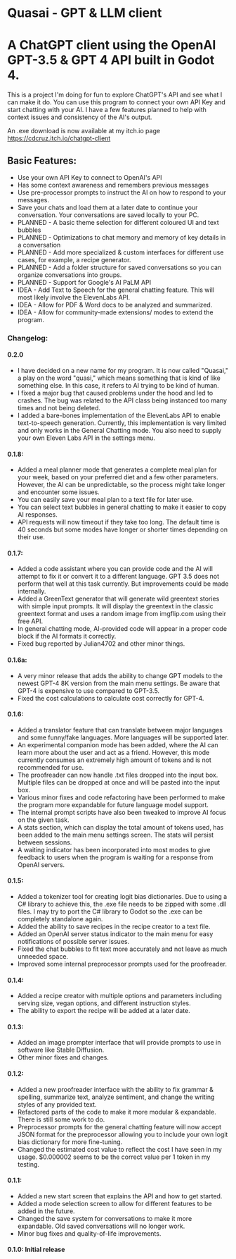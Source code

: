<h1>Quasai - GPT & LLM client</h1>
<h1>A ChatGPT client using the OpenAI GPT-3.5 & GPT 4 API built in Godot 4.</h1>

This is a project I'm doing for fun to explore ChatGPT's API and see what I can make it do. You can use this program to connect your own API Key and start chatting with your AI. I have a few features planned to help with context issues and consistency of the AI's output.

An .exe download is now available at my itch.io page https://cdcruz.itch.io/chatgpt-client

<h2>Basic Features:</h2>
<ul>
  <li>Use your own API Key to connect to OpenAI's API </li>
  <li>Has some context awareness and remembers previous messages </li>
  <li>Use pre-processor prompts to instruct the AI on how to respond to your messages.</li>
  <li>Save your chats and load them at a later date to continue your conversation. Your conversations are saved locally to your PC. </li>
  <li>PLANNED - A basic theme selection for different coloured UI and text bubbles </li>
  <li>PLANNED - Optimizations to chat memory and memory of key details in a conversation </li>
  <li>PLANNED - Add more specialized & custom interfaces for different use cases, for example, a recipe generator. </li>
  <li>PLANNED - Add a folder structure for saved conversations so you can organize conversations into groups. </li>
  <li>PLANNED - Support for Google's AI PaLM API </li>
  <li>IDEA - Add Text to Speech for the general chatting feature. This will most likely involve the ElevenLabs API. </li>
  <li>IDEA - Allow for PDF & Word docs to be analyzed and summarized. </li>
  <li>IDEA - Allow for community-made extensions/ modes to extend the program. </li>
</ul>

<h3>Changelog:</h3>
<h4>0.2.0</h4>

<ul>
  <li>I have decided on a new name for my program. It is now called "Quasai," a play on the word "quasi," which means something that is kind of like something else. In this case, it refers to AI trying to be kind of human.</li>
  <li>I fixed a major bug that caused problems under the hood and led to crashes. The bug was related to the API class being instanced too many times and not being deleted.</li>
  <li>I added a bare-bones implementation of the ElevenLabs API to enable text-to-speech generation. Currently, this implementation is very limited and only works in the General Chatting mode. You also need to supply your own Eleven Labs API in the settings menu.</li>
</ul>

<h4>0.1.8:</h4>

<ul>
  <li>Added a meal planner mode that generates a complete meal plan for your week, based on your preferred diet and a few other parameters. However, the AI can be unpredictable, so the process might take longer and encounter some issues. </li>
  <li>You can easily save your meal plan to a text file for later use. </li>
  <li>You can select text bubbles in general chatting to make it easier to copy AI responses. </li>
  <li>API requests will now timeout if they take too long. The default time is 40 seconds but some modes have longer or shorter times depending on their use. </li>
</ul>

<h4>0.1.7:</h4>

<ul>
  <li>Added a code assistant where you can provide code and the AI will attempt to fix it or convert it to a different language. GPT 3.5 does not perform that well at this task currently. But improvements could be made internally. </li>
  <li>Added a GreenText generator that will generate wild greentext stories with simple input prompts. It will display the greentext in the classic greentext format and uses a random image from imgflip.com using their free API. </li>
  <li>In general chatting mode, AI-provided code will appear in a proper code block if the AI formats it correctly. </li>
  <li>Fixed bug reported by Julian4702 and other minor things.</li>
</ul>

<h4>0.1.6a:</h4>

<ul>
  <li>A very minor release that adds the ability to change GPT models to the newest GPT-4 8K version from the main menu settings. Be aware that GPT-4 is expensive to use compared to GPT-3.5.</li>
  <li>Fixed the cost calculations to calculate cost correctly for GPT-4.</li>
</ul>

<h4>0.1.6:</h4>

<ul>
  <li>Added a translator feature that can translate between major languages and some funny/fake languages. More languages will be supported later. </li>
  <li>An experimental companion mode has been added, where the AI can learn more about the user and act as a friend. However, this mode currently consumes an extremely high amount of tokens and is not recommended for use.</li>
  <li>The proofreader can now handle .txt files dropped into the input box. Multiple files can be dropped at once and will be pasted into the input box.</li>
  <li>Various minor fixes and code refactoring have been performed to make the program more expandable for future language model support.</li>
  <li>The internal prompt scripts have also been tweaked to improve AI focus on the given task.</li>
  <li>A stats section, which can display the total amount of tokens used, has been added to the main menu settings screen. The stats will persist between sessions.</li>
  <li>A waiting indicator has been incorporated into most modes to give feedback to users when the program is waiting for a response from OpenAI servers.</li>
</ul>

<h4>0.1.5:</h4>

<ul>
  <li>Added a tokenizer tool for creating logit bias dictionaries. Due to using a C# library to achieve this, the .exe file needs to be zipped with some .dll files. I may try to port the C# library to Godot so the .exe can be completely standalone again.</li>
  <li>Added the ability to save recipes in the recipe creator to a text file.</li>
  <li>Added an OpenAI server status indicator to the main menu for easy notifications of possible server issues.</li>
  <li>Fixed the chat bubbles to fit text more accurately and not leave as much unneeded space.</li>
  <li>Improved some internal preprocessor prompts used for the proofreader.</li>
</ul>

<h4>0.1.4:</h4>

<ul>
  <li>Added a recipe creator with multiple options and parameters including serving size, vegan options, and different instruction styles.</li>
  <li>The ability to export the recipe will be added at a later date.</li>
</ul>

<h4>0.1.3:</h4>

<ul>
  <li>Added an image prompter interface that will provide prompts to use in software like Stable Diffusion.</li>
  <li>Other minor fixes and changes.</li>
</ul>

<h4>0.1.2:</h4>

<ul>
  <li>Added a new proofreader interface with the ability to fix grammar & spelling, summarize text, analyze sentiment, and change the writing styles of any provided text.</li>
  <li>Refactored parts of the code to make it more modular & expandable. There is still some work to do.</li>
  <li>Preprocessor prompts for the general chatting feature will now accept JSON format for the preprocessor allowing you to include your own logit bias dictionary for more fine-tuning.</li>
  <li>Changed the estimated cost value to reflect the cost I have seen in my usage. $0.000002 seems to be the correct value per 1 token in my testing.</li>
</ul>

<h4>0.1.1:</h4>

<ul>
<li>Added a new start screen that explains the API and how to get started.</li>
<li>Added a mode selection screen to allow for different features to be added in the future.</li>
<li>Changed the save system for conversations to make it more expandable. Old saved conversations will no longer work.</li>
<li>Minor bug fixes and quality-of-life improvements.</li>
</ul>

<h4>0.1.0: Initial release</h4>
